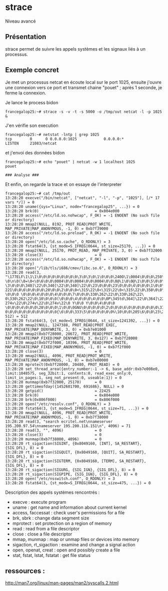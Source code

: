 # strace

Niveau avancé

## Présentation
strace permet de suivre les appels systèmes et les signaux liés à un processus. 

## Exemple concret 

Je met un processus netcat en écoute local sur le port 1025, ensuite j'ouvre une connexion vers ce port et transmet chaine "pouet" ; après 1 seconde, je ferme la connexion. 

Je lance le process bidon
```
francegalop25:~# strace -s -v -t -s 5000 -o /tmp/out netcat -l -p 1025 &
```

J'en vérifie son execution
```
francegalop25:~# netstat -lntp | grep 1025
tcp        0      0 0.0.0.0:1025            0.0.0.0:*               LISTEN     21083/netcat
```

et j'envoi des données bidon
```
francegalop25:~# echo "pouet" | netcat -w 1 localhost 1025
pouet

### Analyse ###

```
Et enfin, on regarde la trace et on essaye de l'interpreter
```
francegalop25:~# cat /tmp/out
13:28:20 execve("/bin/netcat", ["netcat", "-l", "-p", "1025"], [/* 17 vars */]) = 0
13:28:20 uname({sys="Linux", node="francegalop25", ...}) = 0
13:28:20 brk(0)                         = 0x804e000
13:28:20 access("/etc/ld.so.nohwcap", F_OK) = -1 ENOENT (No such file or directory)
13:28:20 mmap2(NULL, 8192, PROT_READ|PROT_WRITE, MAP_PRIVATE|MAP_ANONYMOUS, -1, 0) = 0xb7f39000
13:28:20 access("/etc/ld.so.preload", R_OK) = -1 ENOENT (No such file or directory)
13:28:20 open("/etc/ld.so.cache", O_RDONLY) = 3
13:28:20 fstat64(3, {st_mode=S_IFREG|0644, st_size=25170, ...}) = 0
13:28:20 mmap2(NULL, 25170, PROT_READ, MAP_PRIVATE, 3, 0) = 0xb7f32000
13:28:20 close(3)                       = 0
13:28:20 access("/etc/ld.so.nohwcap", F_OK) = -1 ENOENT (No such file or directory)
13:28:20 open("/lib/tls/i686/cmov/libc.so.6", O_RDONLY) = 3
13:28:20 read(3, "\177ELF\1\1\1\0\0\0\0\0\0\0\0\0\3\0\3\0\1\0\0\0\240O\1\0004\0\0\0\250\347\22\0\0\0\0\0004\0 \0\n\0(\0=\0<\0\6\0\0\0004\0\0\0004\0\0\0004\0\0\0@\1\0\0@\1\0\0\5\0\0\0\4\0\0\0
\3\0\0\0\340]\22\0\340]\22\0\340]\22\0\23\0\0\0\23\0\0\0\4\0\0\0\1\0\0\0\1\0\0\0\0\0\0\0\0\0\0\0\0\0\0\0\304m\22\0\304m\22\0\5\0\0\0\0\20\0\0\1\0\0\0\274v\22\0\274v\22\0\274v\22\0Tf\0\0\340\
221\0\0\6\0\0\0\0\20\0\0\2\0\0\0<\315\22\0<\315\22\0<\315\22\0\350\0\0\0\350\0\0\0\6\0\0\0\4\0\0\0\4\0\0\0t\1\0\0t\1\0\0t\1\0\0 \0\0\0 \0\0\0\4\0\0\0\4\0\0\0\7\0\0\0\330\262\22\0\330\262\22\
0\330\262\22\0\10\0\0\0(\0\0\0\4\0\0\0\4\0\0\0P\345td\364]\22\0\364]\22\0\364]\22\0\274\r\0\0\274\r\0\0\4\0\0\0\4\0\0\0Q\345td\0\0\0\0\0\0\0\0\0\0\0\0\0\0\0\0\0\0\0\0\6\0\0\0\4\0\0\0R\345td\
274v\22\0\274v\22\0\274v\22\0 Y\0\0 Y\0\0\4\0\0\0 \0\0\0\4\0\0\0\20\0\0\0\1\0\0\0GNU\0\0\0\0\0\2\0\0\0\6\0\0\0\0\0\0\0\377\3\0\0m\10\0\0\5\1\0\0\214\6\0\0U\2\0\0\321\0\0\0\364\6\0\0\0\0\0\0\
0\0\0\0\0\0\0\0\0\0\0\0{\6\0\0\333\5\0\0\0\0\0\0%\10\0\0\205\6\0\0\23\2\0\0\247\2\0\0009\10\0\0\"\4\0\0.\10\0\0\0\0\0\0\272\6\0\0|\2\0\0\373\7\0\0\'\6\0\0\311\4\0\0", 512) = 512
13:28:20 fstat64(3, {st_mode=S_IFREG|0644, st_size=1241392, ...}) = 0
13:28:20 mmap2(NULL, 1247388, PROT_READ|PROT_EXEC, MAP_PRIVATE|MAP_DENYWRITE, 3, 0) = 0xb7e01000
13:28:20 mmap2(0xb7f28000, 28672, PROT_READ|PROT_WRITE, MAP_PRIVATE|MAP_FIXED|MAP_DENYWRITE, 3, 0x127) = 0xb7f28000
13:28:20 mmap2(0xb7f2f000, 10396, PROT_READ|PROT_WRITE, MAP_PRIVATE|MAP_FIXED|MAP_ANONYMOUS, -1, 0) = 0xb7f2f000
13:28:20 close(3)                       = 0
13:28:20 mmap2(NULL, 4096, PROT_READ|PROT_WRITE, MAP_PRIVATE|MAP_ANONYMOUS, -1, 0) = 0xb7e00000
13:28:20 mprotect(0xb7f28000, 20480, PROT_READ) = 0
13:28:20 set_thread_area({entry_number:-1 -> 6, base_addr:0xb7e008e0, limit:1048575, seg_32bit:1, contents:0, read_exec_only:0, limit_in_pages:1, seg_not_present:0, useable:1}) = 0
13:28:20 munmap(0xb7f32000, 25170)      = 0
13:28:20 gettimeofday({1452601700, 691686}, NULL) = 0
13:28:20 getpid()                       = 22425
13:28:20 brk(0)                         = 0x804e000
13:28:20 brk(0x806f000)                 = 0x806f000
13:28:20 open("/etc/resolv.conf", O_RDONLY) = 3
13:28:20 fstat64(3, {st_mode=S_IFREG|0644, st_size=71, ...}) = 0
13:28:20 mmap2(NULL, 4096, PROT_READ|PROT_WRITE, MAP_PRIVATE|MAP_ANONYMOUS, -1, 0) = 0xb7f38000
13:28:20 read(3, "search ecritel.net\nnameserver 195.200.97.54\nnameserver 195.200.116.151\n", 4096) = 71
13:28:20 read(3, "", 4096)              = 0
13:28:20 close(3)                       = 0
13:28:20 munmap(0xb7f38000, 4096)       = 0
13:28:20 rt_sigaction(SIGINT, {0x8049160, [INT], SA_RESTART}, {SIG_DFL}, 8) = 0
13:28:20 rt_sigaction(SIGQUIT, {0x8049160, [QUIT], SA_RESTART}, {SIG_DFL}, 8) = 0
13:28:20 rt_sigaction(SIGTERM, {0x8049160, [TERM], SA_RESTART}, {SIG_DFL}, 8) = 0
13:28:20 rt_sigaction(SIGURG, {SIG_IGN}, {SIG_DFL}, 8) = 0
13:28:20 rt_sigaction(SIGPIPE, {SIG_IGN}, {SIG_DFL}, 8) = 0
13:28:20 open("/etc/nsswitch.conf", O_RDONLY) = 3
13:28:20 fstat64(3, {st_mode=S_IFREG|0644, st_size=475, ...}) = 0
```

Description des appels systèmes rencontrés :

* execve : execute program 
* uname : get name and information about current kernel
* access, faccessat : check user's permissions for a file
* brk, sbrk : change data segment size
* mprotect : set protection on a region of memory
* read : read from a file descriptor
* close : close a file descriptor
* mmap, munmap : map or unmap files or devices into memory
* sigaction, rt_sigaction : examine and change a signal action
* open, openat, creat : open and possibly create a file
* stat, fstat, lstat, fstatat : get file status

## ressources :
http://man7.org/linux/man-pages/man2/syscalls.2.html 

